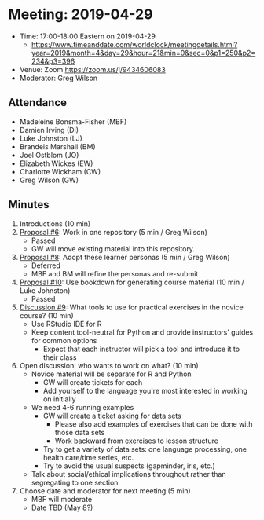 # Meeting: 2019-04-29

-   Time: 17:00-18:00 Eastern on 2019-04-29
    -   <https://www.timeanddate.com/worldclock/meetingdetails.html?year=2019&month=4&day=29&hour=21&min=0&sec=0&p1=250&p2=234&p3=396>
-   Venue: Zoom <https://zoom.us/j/9434606083>
-   Moderator: Greg Wilson

## Attendance

-   Madeleine Bonsma-Fisher (MBF)
-   Damien Irving (DI)
-   Luke Johnston (LJ)
-   Brandeis Marshall (BM)
-   Joel Ostblom (JO)
-   Elizabeth Wickes (EW)
-   Charlotte Wickham (CW)
-   Greg Wilson (GW)

## Minutes

1.  Introductions (10 min)
2.  [Proposal #6](https://github.com/merely-useful/merely-useful.github.io/issues/6): Work in one repository (5 min / Greg Wilson)
    -   Passed
    -   GW will move existing material into this repository.
3.  [Proposal #8](https://github.com/merely-useful/merely-useful.github.io/issues/8): Adopt these learner personas (5 min / Greg Wilson)
    -   Deferred
    -   MBF and BM will refine the personas and re-submit
4.  [Proposal #10](https://github.com/merely-useful/merely-useful.github.io/issues/10): Use bookdown for generating course material (10 min / Luke Johnston)
    -   Passed
5.  [Discussion #9](https://github.com/merely-useful/merely-useful.github.io/issues/9): What tools to use for practical exercises in the novice course? (10 min)
    -   Use RStudio IDE for R
    -   Keep content tool-neutral for Python and provide instructors' guides for common options
        -   Expect that each instructor will pick a tool and introduce it to their class
6.  Open discussion: who wants to work on what? (10 min)
    -   Novice material will be separate for R and Python
        -   GW will create tickets for each
        -   Add yourself to the language you're most interested in working on initially
    -   We need 4-6 running examples
        -   GW will create a ticket asking for data sets
            -   Please also add examples of exercises that can be done with those data sets
            -   Work backward from exercises to lesson structure
        -   Try to get a variety of data sets: one language processing, one health care/time series, etc.
        -   Try to avoid the usual suspects (gapminder, iris, etc.)
    -   Talk about social/ethical implications throughout rather than segregating to one section
7.  Choose date and moderator for next meeting (5 min)
    -   MBF will moderate
    -   Date TBD (May 8?)
